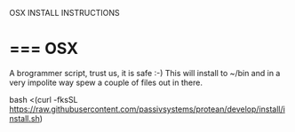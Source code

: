 OSX INSTALL INSTRUCTIONS

===
OSX
===

A brogrammer script, trust us, it is safe :-)
This will install to ~/bin and in a very impolite way spew a couple of files out in there.

bash <(curl -fksSL https://raw.githubusercontent.com/passivsystems/protean/develop/install/install.sh)
